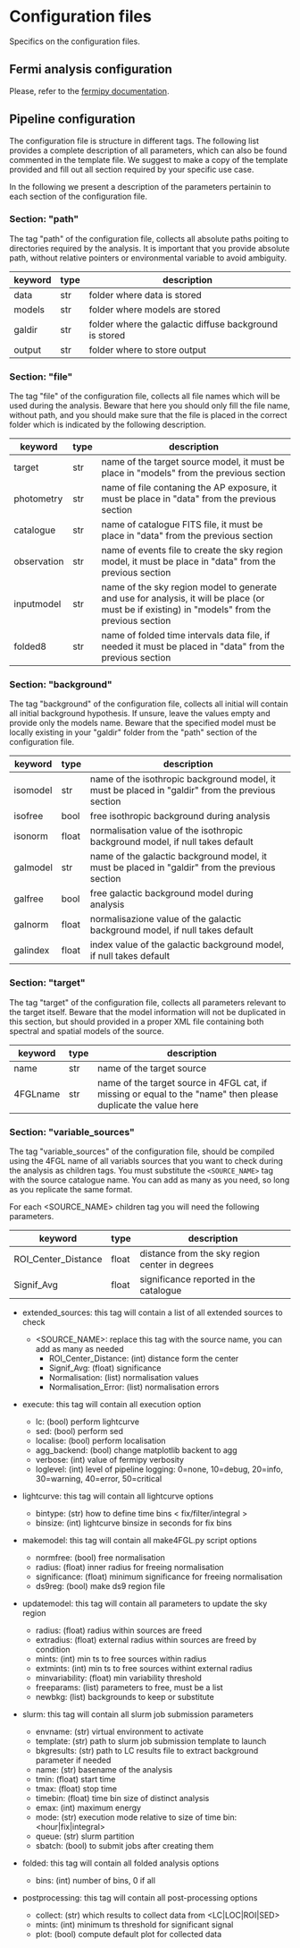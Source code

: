 # Configuration files

Specifics on the configuration files.

## Fermi analysis configuration

Please, refer to the [fermipy documentation](https://fermipy.readthedocs.io/en/latest/).

## Pipeline configuration

The configuration file is structure in different tags. The following list provides a complete description of all parameters, which can also be found commented in the template file. We suggest to make a copy of the template provided and fill out all section required by your specific use case.

In the following we present a description of the parameters pertainin to each section of the configuration file.

### Section: "path"

The tag "path" of the configuration file, collects all absolute paths poiting to directories required by the analysis. It is important that you provide absolute path, without relative pointers or environmental variable to avoid ambiguity.

| keyword        | type | description                            |
|----------------|------|----------------------------------------|
| data           | str  | folder where data is stored            |   
| models         | str  | folder where models are stored         |
| galdir         | str  | folder where the galactic diffuse background is stored |
| output         | str  | folder where to store output           |

### Section: "file"

The tag "file" of the configuration file, collects all file names which will be used during the analysis. Beware that here you should only fill the file name, without path, and you should make sure that the file is placed in the correct folder which is indicated by the following description.

| keyword        | type | description                            |
|----------------|------|----------------------------------------|
| target         | str  | name of the target source model, it must be place in "models" from the previous section |
| photometry     | str  | name of file contaning the AP exposure, it must be place in "data" from the previous section |
| catalogue      | str  | name of catalogue FITS file, it must be place in "data" from the previous section |
| observation    | str  | name of events file to create the sky region model, it must be place in "data" from the previous section |
| inputmodel     | str  | name of the sky region model to generate and use for analysis, it will be place (or must be if existing) in "models" from the previous section |
| folded8        | str  | name of folded time intervals data file, if needed it must be placed in "data" from the previous section |

### Section: "background"

The tag "background" of the configuration file, collects all initial will contain all initial background hypothesis. If unsure, leave the values empty and provide only the models name. Beware that the specified model must be locally existing in your "galdir" folder from the "path" section of the configuration file. 

| keyword        | type | description                            |
|----------------|------|----------------------------------------|
| isomodel       | str  | name of the isothropic background model, it must be placed in  "galdir" from the previous section |
| isofree        | bool | free isothropic background during analysis |
| isonorm        | float | normalisation value of the isothropic background model, if null takes default |
| galmodel       | str  | name of the galactic background model, it must be placed in  "galdir" from the previous section |
| galfree        | bool | free galactic background model during analysis |
| galnorm        | float | normalisazione value of the galactic background model, if null takes default |
| galindex       | float | index value of the galactic background model, if null takes default |

### Section: "target"

The tag "target" of the configuration file, collects all parameters relevant to the target itself. Beware that the model information will not be duplicated in this section, but should provided in a proper XML file containing both spectral and spatial models of the source.

| keyword        | type | description                            |
|----------------|------|----------------------------------------|
| name           | str  | name of the target source              |
| 4FGLname       | str  | name of the target source in 4FGL cat, if missing or equal to the "name" then please duplicate the value here |

### Section: "variable_sources"

The tag "variable_sources" of the configuration file, should be compiled using the 4FGL name of all variabls sources that you want to check during the analysis as children tags. You must substitute the <code><SOURCE_NAME></code> tag with the source catalogue name. You can add as many as you need, so long as you replicate the same format.

For each <SOURCE_NAME> children tag you will need the following parameters.

| keyword        | type | description                            |
|----------------|------|----------------------------------------|
| ROI_Center_Distance | float | distance from the sky region center in degrees |
| Signif_Avg          | float | significance reported in the catalogue |

* extended_sources: this tag will contain a list of all extended sources to check 
  * <SOURCE_NAME>: replace this tag with the source name, you can add as many as needed
    * ROI_Center_Distance: (int) distance form the center
    * Signif_Avg: (float) significance
    * Normalisation: (list) normalisation values
    * Normalisation_Error: (list) normalisation errors

* execute: this tag will contain all execution option
  * lc: (bool) perform lightcurve
  * sed: (bool) perform sed
  * localise: (bool) perform localisation
  * agg_backend: (bool) change matplotlib backent to agg
  * verbose: (int) value of fermipy verbosity
  * loglevel: (int) level of pipeline logging: 0=none, 10=debug, 20=info, 30=warning, 40=error, 50=critical

* lightcurve: this tag will contain all lightcurve options
  * bintype: (str) how to define time bins < fix/filter/integral >
  * binsize: (int) lightcurve binsize in seconds for fix bins

* makemodel: this tag will contain all make4FGL.py script options
  * normfree: (bool) free normalisation
  * radius: (float) inner radius for freeing normalisation
  * significance: (float) minimum significance for freeing normalisation
  * ds9reg: (bool) make ds9 region file

* updatemodel: this tag will contain all parameters to update the sky region  
  * radius: (float) radius within sources are freed
  * extradius: (float) external radius within sources are freed by condition
  * mints: (int) min ts to free sources within radius
  * extmints: (int) min ts to free sources withint external radius
  * minvariability: (float) min variability threshold
  * freeparams: (list) parameters to free, must be a list
  * newbkg: (list) backgrounds to keep or substitute

* slurm: this tag will contain all slurm job submission parameters 
  * envname: (str) virtual environment to activate
  * template: (str) path to slurm job submission template to launch
  * bkgresults: (str) path to LC results file to extract background parameter if needed
  * name: (str) basename of the analysis
  * tmin: (float) start time 
  * tmax: (float) stop time
  * timebin: (float) time bin size of distinct analysis
  * emax: (int) maximum energy
  * mode: (str) execution mode relative to size of time bin: <hour|fix|integral>
  * queue: (str) slurm partition
  * sbatch: (bool) to submit jobs after creating them

* folded: this tag will contain all folded analysis options
  * bins: (int) number of bins, 0 if all

* postprocessing: this tag will contain all post-processing options
  * collect: (str) which results to collect data from <LC|LOC|ROI|SED>
  * mints: (int) minimum ts threshold for significant signal
  * plot: (bool) compute default plot for collected data